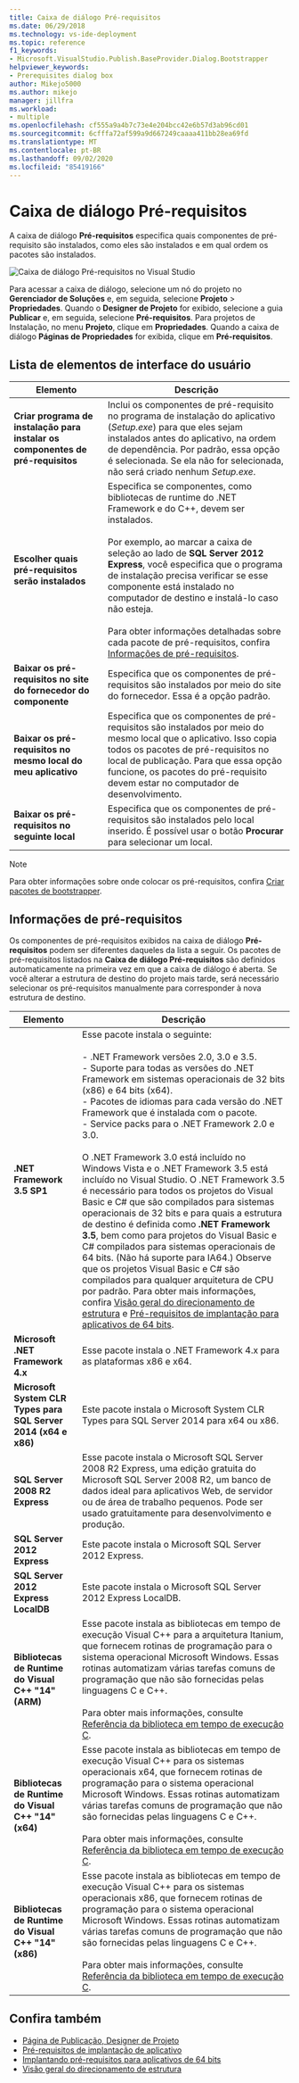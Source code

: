 ```yaml
---
title: Caixa de diálogo Pré-requisitos
ms.date: 06/29/2018
ms.technology: vs-ide-deployment
ms.topic: reference
f1_keywords:
- Microsoft.VisualStudio.Publish.BaseProvider.Dialog.Bootstrapper
helpviewer_keywords:
- Prerequisites dialog box
author: Mikejo5000
ms.author: mikejo
manager: jillfra
ms.workload:
- multiple
ms.openlocfilehash: cf555a9a4b7c73e4e204bcc42e6b57d3ab96cd01
ms.sourcegitcommit: 6cfffa72af599a9d667249caaaa411bb28ea69fd
ms.translationtype: MT
ms.contentlocale: pt-BR
ms.lasthandoff: 09/02/2020
ms.locfileid: "85419166"
---
```

# <a name="prerequisites-dialog-box"></a>Caixa de diálogo Pré-requisitos

A caixa de diálogo **Pré-requisitos** especifica quais componentes de pré-requisito são instalados, como eles são instalados e em qual ordem os pacotes são instalados.

![Caixa de diálogo Pré-requisitos no Visual Studio](media/prerequisites-dialog-box.png)

Para acessar a caixa de diálogo, selecione um nó do projeto no **Gerenciador de Soluções** e, em seguida, selecione **Projeto** > **Propriedades**. Quando o **Designer de Projeto** for exibido, selecione a guia **Publicar** e, em seguida, selecione **Pré-requisitos**. Para projetos de Instalação, no menu **Projeto**, clique em **Propriedades**. Quando a caixa de diálogo **Páginas de Propriedades** for exibida, clique em **Pré-requisitos**.

## <a name="uielement-list"></a>Lista de elementos de interface do usuário

|Elemento|Descrição|
|-------------|-----------------|
|**Criar programa de instalação para instalar os componentes de pré-requisitos**|Inclui os componentes de pré-requisito no programa de instalação do aplicativo (*Setup.exe*) para que eles sejam instalados antes do aplicativo, na ordem de dependência. Por padrão, essa opção é selecionada. Se ela não for selecionada, não será criado nenhum *Setup.exe*.|
|**Escolher quais pré-requisitos serão instalados**|Especifica se componentes, como bibliotecas de runtime do .NET Framework e do C++, devem ser instalados.<br /><br />Por exemplo, ao marcar a caixa de seleção ao lado de **SQL Server 2012 Express**, você especifica que o programa de instalação precisa verificar se esse componente está instalado no computador de destino e instalá-lo caso não esteja.<br /><br />Para obter informações detalhadas sobre cada pacote de pré-requisitos, confira [Informações de pré-requisitos](#prerequisites-information).|
|**Baixar os pré-requisitos no site do fornecedor do componente**|Especifica que os componentes de pré-requisitos são instalados por meio do site do fornecedor. Essa é a opção padrão.|
|**Baixar os pré-requisitos no mesmo local do meu aplicativo**|Especifica que os componentes de pré-requisitos são instalados por meio do mesmo local que o aplicativo. Isso copia todos os pacotes de pré-requisitos no local de publicação. Para que essa opção funcione, os pacotes do pré-requisito devem estar no computador de desenvolvimento.|
|**Baixar os pré-requisitos no seguinte local**|Especifica que os componentes de pré-requisitos são instalados pelo local inserido. É possível usar o botão **Procurar** para selecionar um local.|

> [!NOTE]
> Para obter informações sobre onde colocar os pré-requisitos, confira [Criar pacotes de bootstrapper](../../deployment/creating-bootstrapper-packages.md#create-custom-bootstrapper-packages).

## <a name="prerequisites-information"></a>Informações de pré-requisitos

Os componentes de pré-requisitos exibidos na caixa de diálogo **Pré-requisitos** podem ser diferentes daqueles da lista a seguir. Os pacotes de pré-requisitos listados na **Caixa de diálogo Pré-requisitos** são definidos automaticamente na primeira vez em que a caixa de diálogo é aberta. Se você alterar a estrutura de destino do projeto mais tarde, será necessário selecionar os pré-requisitos manualmente para corresponder à nova estrutura de destino.

|Elemento|Descrição|
|-------------|-----------------|
|**.NET Framework 3.5 SP1**|Esse pacote instala o seguinte:<br /><br /> -   .NET Framework versões 2.0, 3.0 e 3.5.<br />-   Suporte para todas as versões do .NET Framework em sistemas operacionais de 32 bits (x86) e 64 bits (x64).<br />-   Pacotes de idiomas para cada versão do .NET Framework que é instalada com o pacote.<br />-   Service packs para o .NET Framework 2.0 e 3.0.<br /><br /> O .NET Framework 3.0 está incluído no Windows Vista e o .NET Framework 3.5 está incluído no Visual Studio. O .NET Framework 3.5 é necessário para todos os projetos do Visual Basic e C# que são compilados para sistemas operacionais de 32 bits e para quais a estrutura de destino é definida como **.NET Framework 3.5**, bem como para projetos do Visual Basic e C# compilados para sistemas operacionais de 64 bits. (Não há suporte para IA64.) Observe que os projetos Visual Basic e C# são compilados para qualquer arquitetura de CPU por padrão. Para obter mais informações, confira [Visão geral do direcionamento de estrutura](../../ide/visual-studio-multi-targeting-overview.md) e [Pré-requisitos de implantação para aplicativos de 64 bits](../../deployment/deploying-prerequisites-for-64-bit-applications.md).|
|**Microsoft .NET Framework 4.x**|Esse pacote instala o .NET Framework 4.x para as plataformas x86 e x64.|
|**Microsoft System CLR Types para SQL Server 2014 (x64 e x86)**|Este pacote instala o Microsoft System CLR Types para SQL Server 2014 para x64 ou x86.|
|**SQL Server 2008 R2 Express**|Esse pacote instala o Microsoft SQL Server 2008 R2 Express, uma edição gratuita do Microsoft SQL Server 2008 R2, um banco de dados ideal para aplicativos Web, de servidor ou de área de trabalho pequenos. Pode ser usado gratuitamente para desenvolvimento e produção.|
|**SQL Server 2012 Express**|Este pacote instala o Microsoft SQL Server 2012 Express.|
|**SQL Server 2012 Express LocalDB**|Este pacote instala o Microsoft SQL Server 2012 Express LocalDB.|
|**Bibliotecas de Runtime do Visual C++ "14" (ARM)**|Esse pacote instala as bibliotecas em tempo de execução Visual C++ para a arquitetura Itanium, que fornecem rotinas de programação para o sistema operacional Microsoft Windows. Essas rotinas automatizam várias tarefas comuns de programação que não são fornecidas pelas linguagens C e C++.<br /><br /> Para obter mais informações, consulte [Referência da biblioteca em tempo de execução C](/cpp/c-runtime-library/c-run-time-library-reference).|
|**Bibliotecas de Runtime do Visual C++ "14" (x64)**|Esse pacote instala as bibliotecas em tempo de execução Visual C++ para os sistemas operacionais x64, que fornecem rotinas de programação para o sistema operacional Microsoft Windows. Essas rotinas automatizam várias tarefas comuns de programação que não são fornecidas pelas linguagens C e C++.<br /><br /> Para obter mais informações, consulte [Referência da biblioteca em tempo de execução C](/cpp/c-runtime-library/c-run-time-library-reference).|
|**Bibliotecas de Runtime do Visual C++ "14" (x86)**|Esse pacote instala as bibliotecas em tempo de execução Visual C++ para os sistemas operacionais x86, que fornecem rotinas de programação para o sistema operacional Microsoft Windows. Essas rotinas automatizam várias tarefas comuns de programação que não são fornecidas pelas linguagens C e C++.<br /><br /> Para obter mais informações, consulte [Referência da biblioteca em tempo de execução C](/cpp/c-runtime-library/c-run-time-library-reference).|

## <a name="see-also"></a>Confira também

- [Página de Publicação, Designer de Projeto](../../ide/reference/publish-page-project-designer.md)
- [Pré-requisitos de implantação de aplicativo](../../deployment/application-deployment-prerequisites.md)
- [Implantando pré-requisitos para aplicativos de 64 bits](../../deployment/deploying-prerequisites-for-64-bit-applications.md)
- [Visão geral do direcionamento de estrutura](../../ide/visual-studio-multi-targeting-overview.md)
